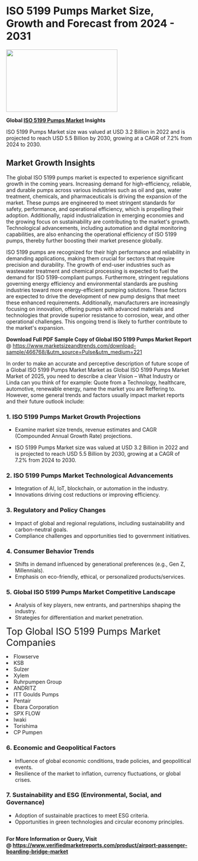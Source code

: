 <H1>ISO 5199 Pumps Market Size, Growth and Forecast from 2024 - 2031</H1><img class="aligncenter size-medium wp-image-584254" src="https://thirdeyenews.in/wp-content/uploads/2024/09/Global-Market-Research-300x168.jpeg" alt="" width="300" height="168" /><p><strong>Global&nbsp;<a href="https://www.marketsizeandtrends.com/download-sample/466768/&amp;utm_source=Pulse&amp;utm_medium=221">ISO 5199 Pumps Market</a> Insights</strong></p><p>ISO 5199 Pumps Market size was valued at USD 3.2 Billion in 2022 and is projected to reach USD 5.5 Billion by 2030, growing at a CAGR of 7.2% from 2024 to 2030.</p><p><h2>Market Growth Insights</h2> <p>The global ISO 5199 pumps market is expected to experience significant growth in the coming years. Increasing demand for high-efficiency, reliable, and durable pumps across various industries such as oil and gas, water treatment, chemicals, and pharmaceuticals is driving the expansion of the market. These pumps are engineered to meet stringent standards for safety, performance, and operational efficiency, which is propelling their adoption. Additionally, rapid industrialization in emerging economies and the growing focus on sustainability are contributing to the market's growth. Technological advancements, including automation and digital monitoring capabilities, are also enhancing the operational efficiency of ISO 5199 pumps, thereby further boosting their market presence globally. </p> <p>ISO 5199 pumps are recognized for their high performance and reliability in demanding applications, making them crucial for sectors that require precision and durability. The growth of end-user industries such as wastewater treatment and chemical processing is expected to fuel the demand for ISO 5199-compliant pumps. Furthermore, stringent regulations governing energy efficiency and environmental standards are pushing industries toward more energy-efficient pumping solutions. These factors are expected to drive the development of new pump designs that meet these enhanced requirements. Additionally, manufacturers are increasingly focusing on innovation, offering pumps with advanced materials and technologies that provide superior resistance to corrosion, wear, and other operational challenges. This ongoing trend is likely to further contribute to the market's expansion. </p><p><span class=""><strong>Download Full PDF Sample Copy of Global ISO 5199 Pumps Market Report</strong> @ <a href="https://www.marketsizeandtrends.com/download-sample/466768/&amp;utm_source=Pulse&amp;utm_medium=221" target="_blank">https://www.marketsizeandtrends.com/download-sample/466768/&amp;utm_source=Pulse&amp;utm_medium=221</a></span></p><p>In order to make an accurate and perceptive description of future scope of a Global&nbsp;ISO 5199 Pumps Market Market as Global&nbsp;ISO 5199 Pumps Market Market of 2025, you need to describe a clear Vision &ndash; What Industry or Linda can you think of for example: Quote from a Technology, healthcare, automotive, renewable energy, name the market you are Reffering to. However, some general trends and factors usually impact market reports and their future outlook include:</p><h3>1.&nbsp;<strong>ISO 5199 Pumps Market Growth Projections</strong></h3><ul><li>Examine market size trends, revenue estimates and CAGR (Compounded Annual Growth Rate) projections.</li><li><p>ISO 5199 Pumps Market size was valued at USD 3.2 Billion in 2022 and is projected to reach USD 5.5 Billion by 2030, growing at a CAGR of 7.2% from 2024 to 2030.</p></li></ul><h3>2.&nbsp;<strong>ISO 5199 Pumps Market Technological Advancements</strong></h3><ul><li>Integration of AI, IoT, blockchain, or automation in the industry.</li><li>Innovations driving cost reductions or improving efficiency.</li></ul><h3>3.&nbsp;<strong>Regulatory and Policy Changes</strong></h3><ul><li>Impact of global and regional regulations, including sustainability and carbon-neutral goals.</li><li>Compliance challenges and opportunities tied to government initiatives.</li></ul><h3>4.&nbsp;<strong>Consumer Behavior Trends</strong></h3><ul><li>Shifts in demand influenced by generational preferences (e.g., Gen Z, Millennials).</li><li>Emphasis on eco-friendly, ethical, or personalized products/services.</li></ul><h3>5.&nbsp;<strong>Global ISO 5199 Pumps Market Competitive Landscape</strong></h3><ul><li>Analysis of key players, new entrants, and partnerships shaping the industry.</li><li>Strategies for differentiation and market penetration.</li></ul><p data-pm-slice="1 1 []"><span style="color: inherit; font-family: inherit; font-size: 25px;">Top Global ISO 5199 Pumps Market Companies</span></p><div class="" data-test-id=""><p><li>Flowserve</li><li> KSB</li><li> Sulzer</li><li> Xylem</li><li> Ruhrpumpen Group</li><li> ANDRITZ</li><li> ITT Goulds Pumps</li><li> Pentair</li><li> Ebara Corporation</li><li> SPX FLOW</li><li> Iwaki</li><li> Torishima</li><li> CP Pumpen</li></p></div><h3>6.&nbsp;<strong>Economic and Geopolitical Factors</strong></h3><ul><li>Influence of global economic conditions, trade policies, and geopolitical events.</li><li>Resilience of the market to inflation, currency fluctuations, or global crises.</li></ul><h3>7.&nbsp;<strong>Sustainability and ESG (Environmental, Social, and Governance)</strong></h3><ul><li>Adoption of sustainable practices to meet ESG criteria.</li><li>Opportunities in green technologies and circular economy principles.</li></ul><h2><strong style="font-size: 14px;">For More Information or Query, Visit @&nbsp;</strong><a style="background-color: #ffffff; font-size: 14px;" href="https://www.marketsizeandtrends.com/report/iso-5199-pumps-market/" target="_blank">https://www.verifiedmarketreports.com/product/airport-passenger-boarding-bridge-market</a></h2>
